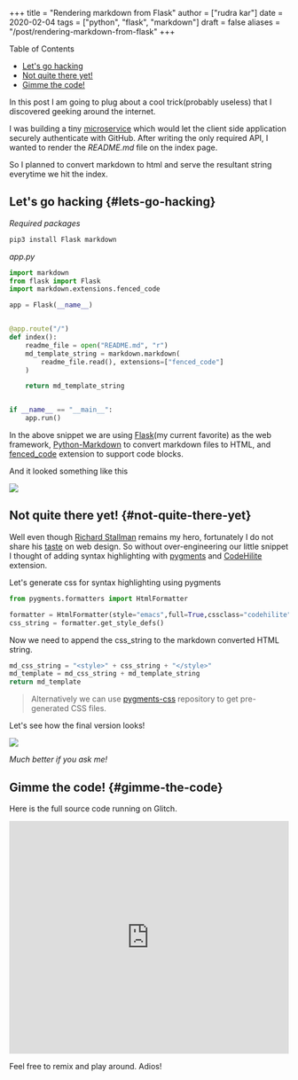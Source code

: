 +++
title = "Rendering markdown from Flask"
author = ["rudra kar"]
date = 2020-02-04
tags = ["python", "flask", "markdown"]
draft = false
aliases = "/post/rendering-markdown-from-flask"
+++

<div class="ox-hugo-toc toc">

<div class="heading">Table of Contents</div>

- [Let's go hacking](#lets-go-hacking)
- [Not quite there yet!](#not-quite-there-yet)
- [Gimme the code!](#gimme-the-code)

</div>
<!--endtoc-->

In this post I am going to plug about a cool trick(probably useless)
that I discovered geeking around the internet.

I was building a tiny
[microservice](https://github.com/solitudenote/gitkeeper) which would
let the client side application securely authenticate with GitHub. After
writing the only required API, I wanted to render the _README.md_ file
on the index page.

So I planned to convert markdown to html and serve the resultant string
everytime we hit the index.


## Let's go hacking {#lets-go-hacking}

_Required packages_

```sh
pip3 install Flask markdown
```

_app.py_

```python
import markdown
from flask import Flask
import markdown.extensions.fenced_code

app = Flask(__name__)


@app.route("/")
def index():
    readme_file = open("README.md", "r")
    md_template_string = markdown.markdown(
        readme_file.read(), extensions=["fenced_code"]
    )

    return md_template_string


if __name__ == "__main__":
    app.run()
```

In the above snippet we are using [Flask](https://flask.palletsprojects.com)(my current favorite) as the web framework, [Python-Markdown](https://github.com/Python-Markdown/markdown) to convert markdown files to HTML, and [fenced_code](https://python-markdown.github.io/extensions/fenced_code_blocks/) extension to support code blocks.

And it looked something like this

<div class="post-image">
  <img src="/images/markdown-render-plain.png" />
</div>


## Not quite there yet! {#not-quite-there-yet}

Well even though [Richard Stallman](https://en.wikipedia.org/wiki/Richard_Stallman) remains my hero, fortunately I do not share his [taste](https://stallman.org/) on web design. So without
over-engineering our little snippet I thought of adding syntax highlighting with [pygments](https://pygments.org/) and [CodeHilite](https://python-markdown.github.io/extensions/code_hilite/) extension.

Let's generate css for syntax highlighting using pygments

```python
from pygments.formatters import HtmlFormatter

formatter = HtmlFormatter(style="emacs",full=True,cssclass="codehilite")
css_string = formatter.get_style_defs()
```

Now we need to append the css_string to the markdown converted HTML string.

```python
md_css_string = "<style>" + css_string + "</style>"
md_template = md_css_string + md_template_string
return md_template
```

> Alternatively we can use
> [pygments-css](https://github.com/richleland/pygments-css)
> repository to get pre-generated CSS files.

Let's see how the final version looks!

<div class="post-image">
  <img src="/images/markdown-render-hl.png" />
</div>

_Much better if you ask me!_


## Gimme the code! {#gimme-the-code}

Here is the full source code running on Glitch.

<div class="glitch-embed-wrap" style="height: 420px; width: 100%;">
  <iframe
    src="https://glitch.com/embed/#!/embed/silken-football?path=app.py&previewSize=0&sidebarCollapsed=true"
    title="silken-football on Glitch"
    style="height: 100%; width: 100%; border: 0;">
  </iframe>
</div>

Feel free to remix and play around. Adios!
